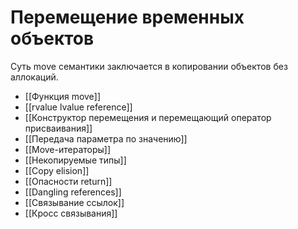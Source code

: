 # Перемещение временных объектов
Суть move семантики заключается в копировании объектов без аллокаций.
* [[Функция move]]
* [[rvalue lvalue reference]]
* [[Конструктор перемещения и перемещающий оператор присваивания]]
* [[Передача параметра по значению]]
* [[Move-итераторы]]
* [[Некопируемые типы]]
* [[Copy elision]]
* [[Опасности return]]
* [[Dangling references]]
* [[Связывание ссылок]]
* [[Кросс связывания]]